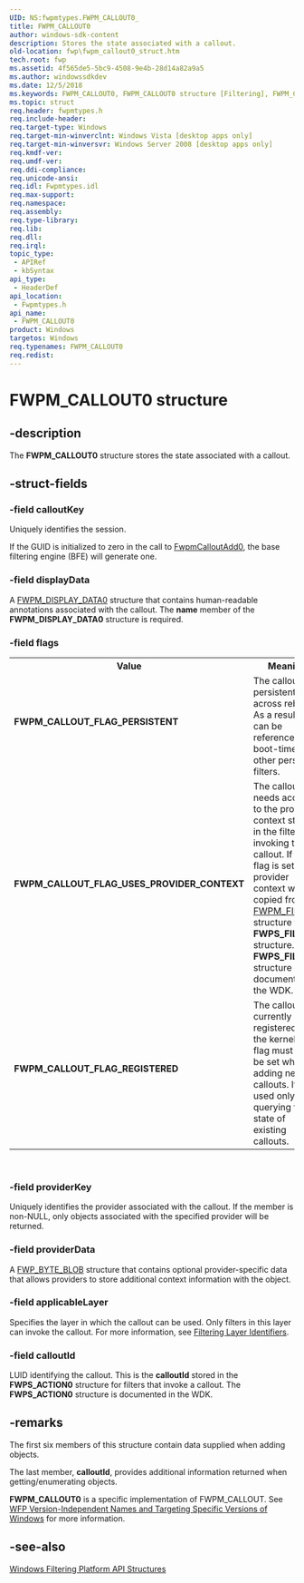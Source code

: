 ```yaml
---
UID: NS:fwpmtypes.FWPM_CALLOUT0_
title: FWPM_CALLOUT0
author: windows-sdk-content
description: Stores the state associated with a callout.
old-location: fwp\fwpm_callout0_struct.htm
tech.root: fwp
ms.assetid: 4f565de5-5bc9-4508-9e4b-28d14a82a9a5
ms.author: windowssdkdev
ms.date: 12/5/2018
ms.keywords: FWPM_CALLOUT0, FWPM_CALLOUT0 structure [Filtering], FWPM_CALLOUT_FLAG_PERSISTENT, FWPM_CALLOUT_FLAG_REGISTERED, FWPM_CALLOUT_FLAG_USES_PROVIDER_CONTEXT, fwp.fwpm_callout0_struct, fwpmtypes/FWPM_CALLOUT0
ms.topic: struct
req.header: fwpmtypes.h
req.include-header: 
req.target-type: Windows
req.target-min-winverclnt: Windows Vista [desktop apps only]
req.target-min-winversvr: Windows Server 2008 [desktop apps only]
req.kmdf-ver: 
req.umdf-ver: 
req.ddi-compliance: 
req.unicode-ansi: 
req.idl: Fwpmtypes.idl
req.max-support: 
req.namespace: 
req.assembly: 
req.type-library: 
req.lib: 
req.dll: 
req.irql: 
topic_type:
 - APIRef
 - kbSyntax
api_type:
 - HeaderDef
api_location:
 - Fwpmtypes.h
api_name:
 - FWPM_CALLOUT0
product: Windows
targetos: Windows
req.typenames: FWPM_CALLOUT0
req.redist: 
---
```


# FWPM_CALLOUT0 structure


## -description


The <b>FWPM_CALLOUT0</b> structure stores the state associated with a callout.


## -struct-fields




### -field calloutKey

Uniquely identifies the session. 

If the GUID is initialized to zero in the
   call to <a href="https://msdn.microsoft.com/e4f79262-6345-49e9-a50c-9f8a82f2df0e">FwpmCalloutAdd0</a>, the base filtering engine (BFE) will generate one.


### -field displayData

A <a href="https://msdn.microsoft.com/b86ca572-b4f4-4d40-adfd-fb0e9d32fcd5">FWPM_DISPLAY_DATA0</a> structure that contains human-readable annotations associated with the callout.  The <b>name</b> member of the <b>FWPM_DISPLAY_DATA0</b> structure is required.


### -field flags

<table>
<tr>
<th>Value</th>
<th>Meaning</th>
</tr>
<tr>
<td width="40%"><a id="FWPM_CALLOUT_FLAG_PERSISTENT"></a><a id="fwpm_callout_flag_persistent"></a><dl>
<dt><b>FWPM_CALLOUT_FLAG_PERSISTENT</b></dt>
</dl>
</td>
<td width="60%">
The callout is persistent across reboots. As a result, it can be referenced by boot-time and other persistent filters.

</td>
</tr>
<tr>
<td width="40%"><a id="FWPM_CALLOUT_FLAG_USES_PROVIDER_CONTEXT"></a><a id="fwpm_callout_flag_uses_provider_context"></a><dl>
<dt><b>FWPM_CALLOUT_FLAG_USES_PROVIDER_CONTEXT</b></dt>
</dl>
</td>
<td width="60%">
The callout needs access to the provider context stored in the filter invoking the callout.  If this flag is set, the provider context will be copied from the <a href="https://msdn.microsoft.com/e1925824-01c2-426a-a8f0-4d5882812a9e">FWPM_FILTER0</a> structure to the <b>FWPS_FILTER0</b> 
structure. The <b>FWPS_FILTER0</b> structure is documented in the WDK.

</td>
</tr>
<tr>
<td width="40%"><a id="FWPM_CALLOUT_FLAG_REGISTERED"></a><a id="fwpm_callout_flag_registered"></a><dl>
<dt><b>FWPM_CALLOUT_FLAG_REGISTERED</b></dt>
</dl>
</td>
<td width="60%">
The callout is currently registered in the kernel.  This flag must not be set when adding new callouts.  It is used only in querying the state of existing callouts.

</td>
</tr>
</table>
 


### -field providerKey

Uniquely identifies the provider associated with the callout. If the member is non-NULL, only objects associated with the specified provider will be returned.


### -field providerData

A <a href="https://msdn.microsoft.com/85f360bf-5ee4-4980-b4ce-15ff310d8fbe">FWP_BYTE_BLOB</a> structure that contains optional provider-specific data that allows providers to store additional context information with the object.


### -field applicableLayer

Specifies the layer in which the callout can be used. Only filters in this layer can invoke the callout. For more information, see <a href="https://msdn.microsoft.com/3b2daef1-558b-4e3a-a98a-f4dfa80a29c0">Filtering Layer Identifiers</a>.


### -field calloutId

   LUID identifying the callout. This is the <b>calloutId</b> stored in the
   <b>FWPS_ACTION0</b> structure for filters that invoke a callout. The <b>FWPS_ACTION0</b> structure is documented in the WDK.


## -remarks



The first six members of this structure contain data supplied when adding objects.

The last member, <b>calloutId</b>, provides additional information returned when getting/enumerating objects.

<b>FWPM_CALLOUT0</b> is a specific implementation of FWPM_CALLOUT. See <a href="https://msdn.microsoft.com/FBDF53E5-F7DE-4DEB-AC18-6D2BB59FE670">WFP Version-Independent Names and Targeting Specific Versions of Windows</a>  for more information.




## -see-also




<a href="https://msdn.microsoft.com/e957132f-417b-40c1-afe3-5aec0e2192f7">Windows Filtering Platform  API Structures</a>
 

 

